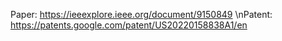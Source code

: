 Paper: https://ieeexplore.ieee.org/document/9150849
\nPatent: https://patents.google.com/patent/US20220158838A1/en
